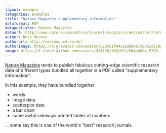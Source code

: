 ```yaml
---
layout: example
categories: examples
title: "Nature Magazine supplementary information"
dataformat: PDF
datapublisher: Nature Magazine
dataurl: http://www.nature.com/nature/journal/vaop/ncurrent/extref/nature12764-s1.pdf
author: Ross Mounce
authorurl: http://rossmounce.co.uk/
authorimage: https://0.gravatar.com/avatar/523c61f045e2ebb4e730db1d15dd33ce?d=https%3A%2F%2Fidenticons.github.com%2F2dacdc9ebc7c77b5fedb717dfdfe3e47.png&r=x&s=400
image: https://f.cloud.github.com/assets/824120/1601892/064ad494-5390-11e3-8ad7-0db3d43ee5bf.png
---
```


[Nature Magazine](http://www.nature.com) tends to publish fabulous cutting-edge scientific research data of different types bundled all together in a PDF called "supplementary information".

In this example, they have bundled together: 

* words
* image data
* scatterplot data
* a bar chart
* some awful sideways printed tables of numbers

... some say this is one of the world's "best" research journals.